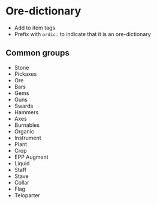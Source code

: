 # Ore-dictionary
* Add to item tags
* Prefix with `ordic:` to indicate that it is an ore-dictionary
## Common groups
* Stone
* Pickaxes
* Ore
* Bars
* Gems
* Guns
* Swards
* Hammers
* Axes
* Burnables
* Organic
* Instrument
* Plant
* Crop
* EPP Augment
* Liquid
* Staff
* Stave
* Collar
* Flag
* Teloparter